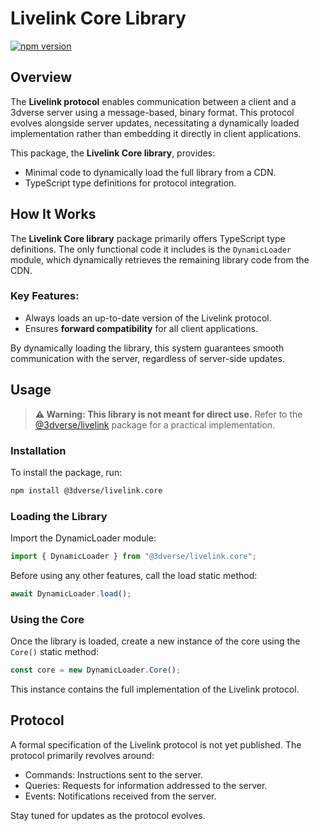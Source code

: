 # Livelink Core Library

[![npm version](https://badge.fury.io/js/@3dverse%2Flivelink.core.svg)](https://badge.fury.io/js/@3dverse%2Flivelink.core)

## Overview

The **Livelink protocol** enables communication between a client and a 3dverse server using a message-based, binary format. This protocol evolves alongside server updates, necessitating a dynamically loaded implementation rather than embedding it directly in client applications.

This package, the **Livelink Core library**, provides:

-   Minimal code to dynamically load the full library from a CDN.
-   TypeScript type definitions for protocol integration.

## How It Works

The **Livelink Core library** package primarily offers TypeScript type definitions. The only functional code it includes is the `DynamicLoader` module, which dynamically retrieves the remaining library code from the CDN.

### Key Features:

-   Always loads an up-to-date version of the Livelink protocol.
-   Ensures **forward compatibility** for all client applications.

By dynamically loading the library, this system guarantees smooth communication with the server, regardless of server-side updates.

## Usage

> **⚠ Warning: This library is not meant for direct use.**
> Refer to the [@3dverse/livelink](https://www.npmjs.com/package/@3dverse/livelink) package for a practical implementation.

### Installation

To install the package, run:

```bash
npm install @3dverse/livelink.core
```

### Loading the Library

Import the DynamicLoader module:

```typescript
import { DynamicLoader } from "@3dverse/livelink.core";
```

Before using any other features, call the load static method:

```typescript
await DynamicLoader.load();
```

### Using the Core

Once the library is loaded, create a new instance of the core using the `Core()` static method:

```typescript
const core = new DynamicLoader.Core();
```

This instance contains the full implementation of the Livelink protocol.

## Protocol

A formal specification of the Livelink protocol is not yet published. The protocol primarily revolves around:

-   Commands: Instructions sent to the server.
-   Queries: Requests for information addressed to the server.
-   Events: Notifications received from the server.

Stay tuned for updates as the protocol evolves.
